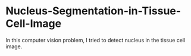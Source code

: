 # Nucleus-Segmentation-in-Tissue-Cell-Image
In this computer vision problem, I tried to detect nucleus in the tissue cell image. 
